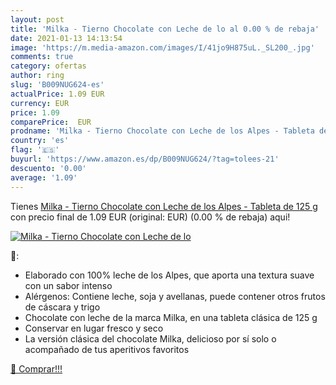 ```yaml
---
layout: post
title: 'Milka - Tierno Chocolate con Leche de lo al 0.00 % de rebaja'
date: 2021-01-13 14:13:54
image: 'https://m.media-amazon.com/images/I/41jo9H875uL._SL200_.jpg'
comments: true
category: ofertas
author: ring
slug: 'B009NUG624-es'
actualPrice: 1.09 EUR
currency: EUR
price: 1.09
comparePrice:  EUR
prodname: 'Milka - Tierno Chocolate con Leche de los Alpes - Tableta de 125 g'
country: 'es'
flag: '🇪🇸'
buyurl: 'https://www.amazon.es/dp/B009NUG624/?tag=tolees-21'
descuento: '0.00'
average: '1.09'
---
```


Tienes [Milka - Tierno Chocolate con Leche de los Alpes - Tableta de 125 g](https://www.amazon.es/dp/B009NUG624/?tag=tolees-21) con precio final de  1.09 EUR (original:  EUR) (0.00 %  de rebaja) aqui!

[![Milka - Tierno Chocolate con Leche de lo](https://m.media-amazon.com/images/I/41jo9H875uL._SL200_.jpg)](https://www.amazon.es/dp/B009NUG624/?tag=tolees-21)

🔎:

- Elaborado con 100% leche de los Alpes, que aporta una textura suave con un sabor intenso
- Alérgenos: Contiene leche, soja y avellanas, puede contener otros frutos de cáscara y trigo
- Chocolate con leche de la marca Milka, en una tableta clásica de 125 g
- Conservar en lugar fresco y seco
- La versión clásica del chocolate Milka, delicioso por sí solo o acompañado de tus aperitivos favoritos

[🛒 Comprar!!!](https://www.amazon.es/dp/B009NUG624/?tag=tolees-21)
